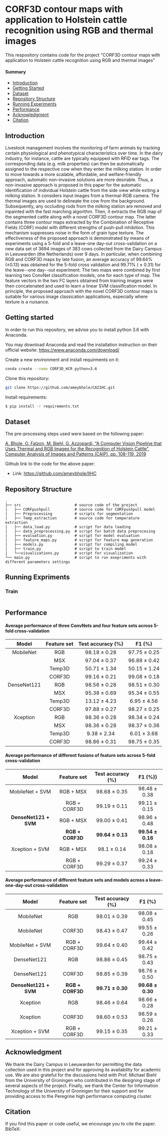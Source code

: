 # CORF3D contour maps with application to Holstein cattle recognition using RGB and thermal images

This respository contains code for the project "CORF3D contour maps with application to Holstein cattle recognition using RGB and thermal images"

#### Summary

* [Introduction](#Introduction)
* [Getting Started](#Getting-started)
* [Dataset](#Dataset)
* [Repository Structure](#Repository-Structure)
* [Running Experiments](#Running-Experiments)
* [Performance](#Performance)
* [Acknowledgment](#Acknowledgment)
* [Citation](#Citation) 

## Introduction

Livestock management involves the monitoring of farm animals by tracking certain physiological and phenotypical characteristics over time. In the dairy industry, for instance, cattle are typically equipped with RFID ear tags. The corresponding data (e.g. milk properties) can then be automatically assigned to the respective cow when they enter the milking station. In order to move towards a more scalable, affordable, and welfare-friendly approach, automatic non-invasive solutions are more desirable. Thus, a non-invasive approach is proposed in this paper for the automatic identification of individual Holstein cattle from the side view while exiting a milking station. It considers input images from a thermal-RGB camera. The thermal images are used to delineate the cow from the background. Subsequently, any occluding rods from the milking station are removed and inpainted with the fast marching algorithm. Then, it extracts the RGB map of the segmented cattle along with a novel CORF3D contour map. The latter contains three contour maps extracted by the Combination of Receptive Fields (CORF) model with different strengths of push-pull inhibition. This mechanism suppresses noise in the form of grain type texture. The effectiveness of the proposed approach is demonstrated by means of experiments using a 5-fold and a leave-one day-out cross-validation on a new data set of 3694 images of 383 cows collected from the Dairy Campus in Leeuwarden (the Netherlands) over 9 days. In particular, when combining RGB and CORF3D maps by late fusion, an average accuracy of 99.64% (±0.13) was obtained for the 5-fold cross validation and 99.71% ( ± 0.31) for the leave--one day--out experiment. The two maps were combined by first learning two ConvNet classification models, one for each type of map. The feature vectors in the two FC layers obtained from training images were then concatenated and used to learn a
linear SVM classification model. In principle, the proposed approach with the novel CORF3D contour maps is suitable for various image classication applications, especially where texture is a nuisance.

## Getting started

In order to run this repository, we advise you to install python 3.6 with Anaconda.

You may download Anaconda and read the installation instruction on their official website:
<https://www.anaconda.com/download/>

Create a new environment and install requirments on it:

```bash
conda create --name CORF3D_HCR python=3.6
```

Clone this repository:

```bash
git clone https://github.com/ameybhole/CAIIHC.git 
```

Install requirements:

```bash
$ pip install -r requirements.txt
```

## Dataset

The pre-processing steps used were based on the following paper:

[A. Bhole, O. Falzon, M. Biehl, G. Azzopardi, “A Computer Vision Pipeline that Uses Thermal and RGB Images for the Recognition of Holstein Cattle”, Computer Analysis of Images and Patterns (CAIP), pp. 108-119, 2019](https://link.springer.com/chapter/10.1007/978-3-030-29891-3_10)

Github link to the code for the above paper: 

- Link: https://github.com/ameybhole/IIHC

## Repository Structure

```
.
├── src                        # source code of the project 
|   ├── CORFpushpull           # source code for CORFpushpull model
|   ├── Preprocessing          # scripts for segmentation
|   ├── Temp_extraction        # source code for temperature extraction 
|   ├── data_load.py           # script for data loading
|   ├── data_preprocessing.py  # script for batch data preprocesing
|   ├── evaluation.py          # script for model evaluation 
|   ├── feature_maps.py        # script for feature map generation   
|   ├── models.py              # script for compiling model
|   ├── train.py               # script to train model
|   └──visualizations.py       # script for visualization
└── main.py                    # script to run exepriments with different parameters settings
```

## Running Expriments

### Train 

```Bash

```

## Performance

#### Average performance of three ConvNets and four feature sets across 5-fold cross-validation

| __Model__ | __Feature set__ | __Test accuracy__ (\%) | __F1__ (\%) |
|:--------------:|:--------------------:|:---------------------------:|:----------------:|
| MobileNet      | RGB                  | 98.18 ± 0.28            | 97.75 ± 0.25 |
|                | MSX                  | 97.04 ± 0.37            | 96.88 ± 0.42 |
|                | Temp3D               | 50.71 ± 1.34            | 50.15 ± 1.24 |
|                | CORF3D               | 99.16 ± 0.21            | 99.08 ± 0.18 |
| DenseNet121    | RGB                  | 98.56 ± 0.28            | 98.51 ± 0.30 |
|                | MSX                  | 95.38 ± 0.69            | 95.34 ± 0.55 |
|                | Temp3D               | 13.12 ± 4.23            | 6.95 ± 4.56   |
|                | CORF3D               | 97.88 ± 0.27            | 98.27 ± 0.25  |
| Xception       | RGB                  | 98.36 ± 0.28            | 98.34 ± 0.24  |
|                | MSX                  | 98.36 ± 0.28            | 98.37 ± 0.36 |
|                | Temp3D               | 9.38 ± 2.34             | 6.01 ± 3.68  |
|                | CORF3D               | 98.86 ± 0.31            | 98.75 ± 0.35  |


#### Average performance of different fusions of feature sets across 5-fold cross-validation

| __Model__             | __Feature set__           | __Test accuracy__ (\%) | __F1__ (\%)}          |
|:--------------------------:|:------------------------------:|:---------------------------:|:-------------------------:|
| MobileNet + SVM            | RGB + MSX                      | 98.68 ± 0.35            | 98.48 ± 0.38          |
|                            | RGB + CORF3D                   | 99.19 ± 0.11            | 99.11 ± 0.15          |
| __DenseNet121 + SVM__      | RGB + MSX                      | 99.00 ± 0.41            | 98.96 ± 0.48          |
|                            | __RGB + CORF3D__               | __99.64 ± 0.13__        | __99.54 ± 0.16__      |
| Xception + SVM             | RGB + MSX                      | 98.1 ±  0.14            | 98.08 ± 0.18          |
|                            | RGB + CORF3D                   | 99.29 ± 0.37            | 99.24 ± 0.33          |

#### Average performance of different feature sets and models across a leave-one-day-out cross-validation

| __Model__             | __Feature set__  | __Test accuracy__ (\%) | __F1__ (\%)          |
|:--------------------------:|:---------------------:|:---------------------------:|:-------------------------:|
| MobileNet                  | RGB                   | 98.01 ± 0.39            | 98.08 ± 0.45          |
| MobileNet                  | CORF3D                | 98.43 ± 0.47            | 99.55 ± 0.26          |
| MobileNet + SVM            | RGB + CORF3D          | 99.64 ± 0.40            | 99.44 ± 0.42          |
| DenseNet121                | RGB                   | 98.86 ± 0.45            | 98.75 ± 0.43          |
| DenseNet121                | CORF3D                | 98.85 ± 0.39            | 98.76 ± 0.50          |
| __DenseNet121 + SVM__      | __RGB + CORF3D__      | __99.71 ± 0.30__        | __99.68 ± 0.30__      |
| Xception                   | RGB                   | 98.46 ± 0.64            | 98.66 ± 0.28          |
| Xception                   | CORF3D                | 98.60 ± 0.53            | 98.59 ± 0.26          |
| Xception + SVM             | RGB + CORF3D          | 99.15 ± 0.35            | 99.21 ± 0.33          |

## Acknowledgment

We thank the Dairy Campus in Leeuwarden for permitting the data collection used in this project and for approving its availability for academic use. We are also grateful for the discussions held with Prof. Michael Biehl from the University of Groningen who contributed in the designing stage of several aspects of the project. Finally, we thank the Center for Information Technology of the University of Groningen for their support and for providing access to the Peregrine high performance computing cluster.

## Citation

If you find this paper or code useful, we encourage you to cite the paper. BibTeX:

